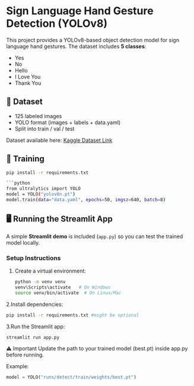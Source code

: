 # Sign Language Hand Gesture Detection (YOLOv8)

This project provides a YOLOv8-based object detection model for sign language hand gestures.
The dataset includes **5 classes**:
- Yes
- No
- Hello
- I Love You
- Thank You

## 📂 Dataset
- 125 labeled images
- YOLO format (images + labels + data.yaml)
- Split into train / val / test

Dataset available here: [Kaggle Dataset Link]([https://www.kaggle.com/your-dataset-link](https://www.kaggle.com/datasets/mhmd1424/sign-language-detection-dataset-5-classes))

## 🚀 Training
```bash
pip install -r requirements.txt

```python
from ultralytics import YOLO
model = YOLO("yolov8n.pt")
model.train(data="data.yaml", epochs=50, imgsz=640, batch=8)
```

## 🖥️ Running the Streamlit App

A simple **Streamlit demo** is included (`app.py`) so you can test the trained model locally.

### Setup Instructions

1. Create a virtual environment:
   ```bash
   python -m venv venv
   venv\Scripts\activate   # On Windows
   source venv/bin/activate  # On Linux/Mac


2.Install dependencies:
```bash
pip install -r requirements.txt #might be optional
```
3.Run the Streamlit app:
```bash
streamlit run app.py
```
⚠️ Important
Update the path to your trained model (best.pt) inside app.py before running.

Example:
```python
model = YOLO("runs/detect/train/weights/best.pt")
